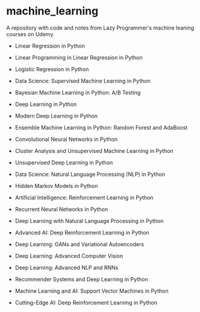 # machine_learning
A repository with code and notes from Lazy Programmer's machine leaning courses on Udemy

* Linear Regression in Python

* Linear Programming in Linear Regression in Python

* Logistic Regression in Python

* Data Science: Supervised Machine Learning in Python

* Bayesian Machine Learning in Python: A/B Testing

* Deep Learning in Python

* Modern Deep Learning in Python

* Ensemble Machine Learning in Python: Random Forest and AdaBoost

* Convolutional Neural Networks in Python

* Cluster Analysis and Unsupervised Machine Learning in Python

* Unsupervised Deep Learning in Python

* Data Science: Natural Language Processing (NLP) in Python

* Hidden Markov Models in Python

* Artificial Intelligence: Reinforcement Learning in Python

* Recurrent Neural Networks in Python

* Deep Learning with Natural Language Processing in Python

* Advanced AI: Deep Reinforcement Learning in Python

* Deep Learning: GANs and Variational Autoencoders

* Deep Learning: Advanced Computer Vision

* Deep Learning: Advanced NLP and RNNs

* Recommender Systems and Deep Learning in Python

* Machine Learning and AI: Support Vector Machines in Python

* Cutting-Edge AI: Deep Reinforcement Learning in Python